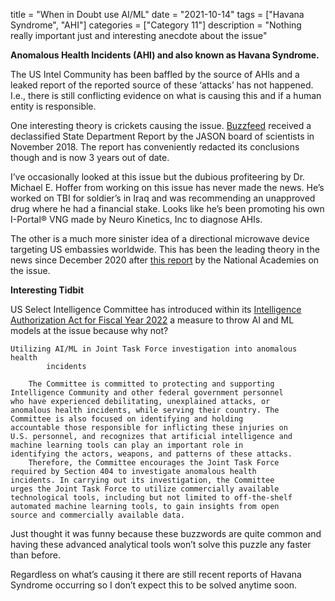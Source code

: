 title = "When in Doubt use AI/ML"
date = "2021-10-14"
tags = ["Havana Syndrome", "AHI"]
categories = ["Category 11"]
description = "Nothing really important just and interesting anecdote about the issue"

**Anomalous  Health Incidents (AHI) and also known as Havana Syndrome.**

The US Intel Community has been baffled by the source of AHIs and a leaked report of the reported source of these ‘attacks’ has not happened. I.e., there is still conflicting evidence on what is causing this and if a human entity is responsible. 

One interesting theory is crickets causing the issue. [Buzzfeed](https://www.buzzfeednews.com/article/danvergano/havana-syndrome-jason-crickets) received a declassified State Department Report by the JASON board of scientists in November 2018. The report has conveniently redacted its conclusions though and is now 3 years out of date. 

I’ve occasionally looked at this issue but the dubious profiteering by Dr. Michael E. Hoffer from working on this issue has never made the news. He’s worked on TBI for soldier’s in Iraq and was recommending an unapproved drug where he had a financial stake. Looks like he’s been promoting his own I-Portal® VNG made by Neuro Kinetics, Inc to diagnose AHIs. 

The other is a much more sinister idea of a directional microwave device targeting US embassies worldwide. This has been the leading theory in the news since December 2020 after [this report](https://www.nationalacademies.org/news/2020/12/new-report-assesses-illnesses-among-us-government-personnel-and-their-families-at-overseas-embassies) by the National Academies on the issue. 

**Interesting Tidbit**

US Select Intelligence Committee has introduced within its [Intelligence Authorization Act for Fiscal Year 2022](https://www.congress.gov/congressional-report/117th-congress/senate-report/37/1?overview=closed) a measure to throw AI and ML models at the issue because why not?

```
Utilizing AI/ML in Joint Task Force investigation into anomalous health 
        incidents

    The Committee is committed to protecting and supporting 
Intelligence Community and other federal government personnel 
who have experienced debilitating, unexplained attacks, or 
anomalous health incidents, while serving their country. The 
Committee is also focused on identifying and holding 
accountable those responsible for inflicting these injuries on 
U.S. personnel, and recognizes that artificial intelligence and 
machine learning tools can play an important role in 
identifying the actors, weapons, and patterns of these attacks.
    Therefore, the Committee encourages the Joint Task Force 
required by Section 404 to investigate anomalous health 
incidents. In carrying out its investigation, the Committee 
urges the Joint Task Force to utilize commercially available 
technological tools, including but not limited to off-the-shelf 
automated machine learning tools, to gain insights from open 
source and commercially available data.
```

Just thought it was funny because these buzzwords are quite common and having these advanced analytical tools won’t solve this puzzle any faster than before. 



Regardless on what’s causing it there are still recent reports of Havana Syndrome occurring so I don’t expect this to be solved anytime soon. 